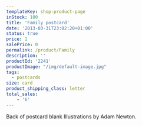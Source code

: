 ```yaml
---
templateKey: shop-product-page
inStock: 100
title: 'Family postcard'
date: '2013-03-31T23:02:20+01:00'
status: true
price: 1
salePrice: 0
permalink: /product/Family
description: ''
productId: '2241'
productImage: "/img/default-image.jpg"
tags:
  - postcards
size: card
product_shipping_class: letter
total_sales:
    - '6'
---
```

Back of postcard blank Illustrations by Adam Newton.